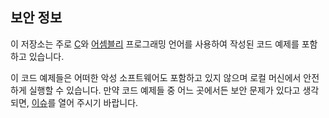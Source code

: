 ## 보안 정보

이 저장소는 주로 [C](https://ko.wikipedia.org/wiki/C_(%ED%94%84%EB%A1%9C%EA%B7%B8%EB%9E%98%EB%B0%8D_%EC%96%B8%EC%96%B4))와 [어셈블리](https://ko.wikipedia.org/wiki/%EC%96%B4%EC%85%88%EB%B8%94%EB%A6%AC%EC%96%B4) 프로그래밍 언어를 사용하여 작성된 코드 예제를 포함하고 있습니다.

이 코드 예제들은 어떠한 악성 소프트웨어도 포함하고 있지 않으며 로컬 머신에서 안전하게 실행할 수 있습니다.
만약 코드 예제들 중 어느 곳에서든 보안 문제가 있다고 생각되면, [이슈](https://github.com/0xAX/asm/issues/new)를 열어 주시기 바랍니다.
